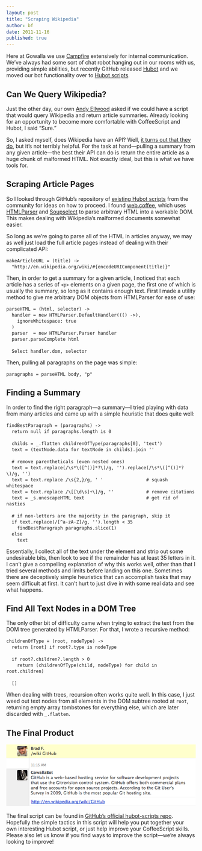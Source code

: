 ```yaml
---
layout: post
title: "Scraping Wikipedia"
author: bf
date: 2011-11-16
published: true
---
```


Here at Gowalla we use [Campfire](http://campfirenow.com/) extensively for
internal communication. We’ve always had some sort of chat robot hanging out
in our rooms with us, providing simple abilities, but recently GitHub released
[Hubot](http://hubot.github.com/) and we moved our bot functionality over to
[Hubot scripts](https://github.com/github/hubot-scripts).

## Can We Query Wikipedia?

Just the other day, our own [Andy Ellwood](http://www.andyellwood.com/) asked
if we could have a script that would query Wikipedia and return article
summaries. Already looking for an opportunity to become more comfortable with
CoffeeScript and Hubot, I said “Sure.”

So, I asked myself, does Wikipedia have an API? Well,
[it turns out that they do](http://www.mediawiki.org/wiki/API:Query), but
it’s not terribly helpful. For the task at hand&mdash;pulling a summary from
any given article&mdash;the best their API can do is return the entire article
as a huge chunk of malformed HTML. Not exactly ideal, but this is what we have
tools for.

## Scraping Article Pages

So I looked through GitHub’s repository of [existing Hubot scripts][1] from
the community for ideas on how to proceed. I found [web.coffee][2], which uses
[HTMLParser][3] and [Soupselect][4] to parse arbitrary HTML into a workable
DOM. This makes dealing with Wikipedia’s malformed documents somewhat easier.

 [1]: https://github.com/github/hubot-scripts
 [2]: https://github.com/github/hubot-scripts/blob/master/src/scripts/web.coffee
 [3]: https://github.com/tautologistics/node-htmlparser
 [4]: https://github.com/harryf/node-soupselect

So long as we’re going to parse all of the HTML in articles anyway, we may as
well just load the full article pages instead of dealing with their complicated
API:

    makeArticleURL = (title) ->
      "http://en.wikipedia.org/wiki/#{encodeURIComponent(title)}"

Then, in order to get a summary for a given article, I noticed that each article
has a series of `<p>` elements on a given page, the first one of which is
usually the summary, so long as it contains enough text. First I made a utility
method to give me arbitrary DOM objects from HTMLParser for ease of use:

    parseHTML = (html, selector) ->
      handler = new HTMLParser.DefaultHandler((() ->),
        ignoreWhitespace: true
      )
      parser  = new HTMLParser.Parser handler
      parser.parseComplete html

      Select handler.dom, selector

Then, pulling all paragraphs on the page was simple:

    paragraphs = parseHTML body, "p"

## Finding a Summary

In order to find the right paragraph&mdash;a summary&mdash;I tried playing
with data from many articles and came up with a simple heuristic that does
quite well:

    findBestParagraph = (paragraphs) ->
      return null if paragraphs.length is 0

      childs = _.flatten childrenOfType(paragraphs[0], 'text')
      text = (textNode.data for textNode in childs).join ''

      # remove parentheticals (even nested ones)
      text = text.replace(/\s*\([^()]*?\)/g, '').replace(/\s*\([^()]*?\)/g, '')
      text = text.replace /\s{2,}/g, ' '                # squash whitespace
      text = text.replace /\[[\d\s]+\]/g, ''            # remove citations
      text = _s.unescapeHTML text                       # get rid of nasties

      # if non-letters are the majority in the paragraph, skip it
      if text.replace(/[^a-zA-Z]/g, '').length < 35
        findBestParagraph paragraphs.slice(1)
      else
        text

Essentially, I collect all of the text under the element and strip out some
undesirable bits, then look to see if the remainder has at least 35 letters
in it. I can’t give a compelling explanation of why this works well, other
than that I tried several methods and limits before landing on this one.
Sometimes there are deceptively simple heuristics that can accomplish tasks
that may seem difficult at first. It can’t hurt to just dive in with some real
data and see what happens.

## Find All Text Nodes in a DOM Tree

The only other bit of difficulty came when trying to extract the text from
the DOM tree generated by HTMLParser. For that, I wrote a recursive method:

    childrenOfType = (root, nodeType) ->
      return [root] if root?.type is nodeType

      if root?.children?.length > 0
        return (childrenOfType(child, nodeType) for child in root.children)

      []

When dealing with trees, recursion often works quite well. In this case, I
just weed out text nodes from all elements in the DOM subtree rooted at `root`,
returning empty array tombstones for everything else, which are later discarded
with `_.flatten`.

## The Final Product

![The script in action](/images/wikibot.png)

The final script can be found in [GitHub’s official hubot-scripts repo][fs].
Hopefully the simple tactics in this script will help you put together your
own interesting Hubot script, or just help improve your CoffeeScript skills.
Please also let us know if you find ways to improve the script&mdash;we’re
always looking to improve!

 [fs]: https://github.com/github/hubot-scripts/blob/dc8c0f1c5a5c94e26513deeeeea29f9e646445e4/src/scripts/wikipedia.coffee
